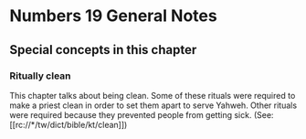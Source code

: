# Numbers 19 General Notes
## Special concepts in this chapter

### Ritually clean

This chapter talks about being clean. Some of these rituals were required to make a priest clean in order to set them apart to serve Yahweh. Other rituals were required because they prevented people from getting sick. (See: [[rc://*/tw/dict/bible/kt/clean]])